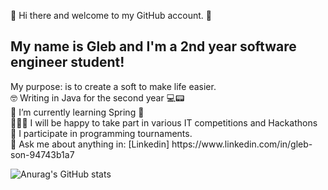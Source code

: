 👋 Hi there and welcome to my GitHub account. 👋 <br>
<h2>My name is Gleb and I'm a 2nd year software engineer student!<br></h2>
My purpose: is to create a soft to make life easier.<br>
🤓 Writing in Java for the second year 💻📟 <br>
🌱 I’m currently learning Spring 🌱 <br>
👨‍👨‍👦 I will be happy to take part in various IT competitions and Hackathons <br>
🏅 I participate in programming tournaments.<br>
📩 Ask me about anything in: [Linkedin] https://www.linkedin.com/in/gleb-son-94743b1a7

![Anurag's GitHub stats](https://github-readme-stats.vercel.app/api?username=glebs0n1&show_icons=true&theme=radical)

